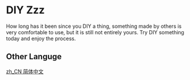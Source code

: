 # DIY Zzz

How long has it been since you DIY a thing, something made by others is very comfortable to use, but it is still not entirely yours. Try DIY something today and enjoy the process. 


## Other Languge

[zh_CN 简体中文](https://github.com/diyzzzz/diy-zh_CN)
